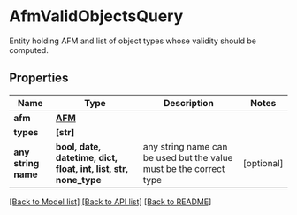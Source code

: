 # AfmValidObjectsQuery

Entity holding AFM and list of object types whose validity should be computed.

## Properties
Name | Type | Description | Notes
------------ | ------------- | ------------- | -------------
**afm** | [**AFM**](AFM.md) |  | 
**types** | **[str]** |  | 
**any string name** | **bool, date, datetime, dict, float, int, list, str, none_type** | any string name can be used but the value must be the correct type | [optional]

[[Back to Model list]](../README.md#documentation-for-models) [[Back to API list]](../README.md#documentation-for-api-endpoints) [[Back to README]](../README.md)



